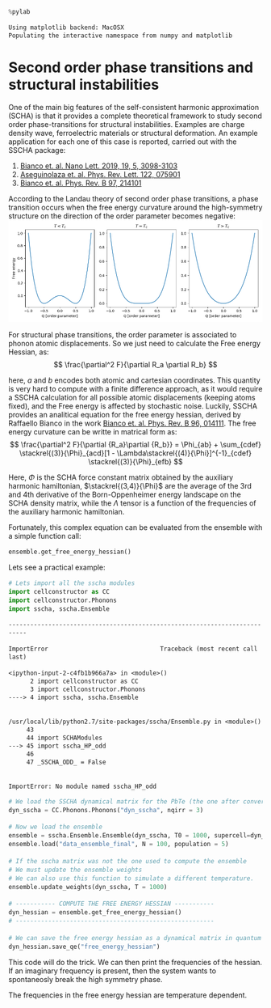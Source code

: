 ```python
%pylab
```

    Using matplotlib backend: MacOSX
    Populating the interactive namespace from numpy and matplotlib


# Second order phase transitions and structural instabilities

One of the main big features of the self-consistent harmonic approximation (SCHA) is that it provides a complete theoretical framework to study second order phase-transitions for structural instabilities.
Examples are charge density wave, ferroelectric materials or structural deformation.
An example application for each one of this case is reported, carried out with the SSCHA package:
1. [Bianco et. al. Nano Lett. 2019, 19, 5, 3098-3103](https://pubs.acs.org/doi/abs/10.1021/acs.nanolett.9b00504)
2. [Aseguinolaza et. al. Phys. Rev. Lett. 122, 075901](https://journals.aps.org/prl/abstract/10.1103/PhysRevLett.122.075901)
3. [Bianco et. al. Phys. Rev. B 97, 214101](https://journals.aps.org/prb/abstract/10.1103/PhysRevB.97.214101)

According to the Landau theory of second order phase transitions, a phase transition occurs when the free energy curvature around the high-symmetry structure on the direction of the order parameter becomes negative:
![](second_order.png)

For structural phase transitions, the order parameter is associated to phonon atomic displacements. So we just need to calculate the Free energy Hessian, as:
$$
\frac{\partial^2 F}{\partial R_a \partial R_b} 
$$

here, $a$ and $b$ encodes both atomic and cartesian coordinates.
This quantity is very hard to compute with a finite difference approach, as it would require a SSCHA calculation for all possible atomic displacements (keeping atoms fixed), and the Free energy is affected by stochastic noise. Luckily, SSCHA provides an analitical equation for the free energy hessian, derived by Raffaello Bianco in the work [Bianco et. al. Phys. Rev. B 96, 014111](https://journals.aps.org/prb/abstract/10.1103/PhysRevB.96.014111).
The free energy curvature can be writte in matrical form as:
$$
\frac{\partial^2 F}{\partial {R_a}\partial {R_b}} = \Phi_{ab} + \sum_{cdef} \stackrel{(3)}{\Phi}_{acd}[1 - \Lambda\stackrel{(4)}{\Phi}]^{-1}_{cdef} \stackrel{(3)}{\Phi}_{efb}
$$

Here, $\Phi$ is the SCHA force constant matrix obtained by the auxiliary harmonic hamiltonian, $\stackrel{(3,4)}{\Phi}$ are the average of the 3rd and 4th derivative of the Born-Oppenheimer energy landscape on the SCHA density matrix, while the $\Lambda$ tensor is a function of the frequencies of the auxiliary harmonic hamiltonian.

Fortunately, this complex equation can be evaluated from the ensemble with a simple function call:
```python
ensemble.get_free_energy_hessian()
```

Lets see a practical example:


```python
# Lets import all the sscha modules
import cellconstructor as CC
import cellconstructor.Phonons
import sscha, sscha.Ensemble
```


    ---------------------------------------------------------------------------

    ImportError                               Traceback (most recent call last)

    <ipython-input-2-c4fb1b966a7a> in <module>()
          2 import cellconstructor as CC
          3 import cellconstructor.Phonons
    ----> 4 import sscha, sscha.Ensemble
    

    /usr/local/lib/python2.7/site-packages/sscha/Ensemble.py in <module>()
         43 
         44 import SCHAModules
    ---> 45 import sscha_HP_odd
         46 
         47 _SSCHA_ODD_ = False


    ImportError: No module named sscha_HP_odd



```python
# We load the SSCHA dynamical matrix for the PbTe (the one after convergence)
dyn_sscha = CC.Phonons.Phonons("dyn_sscha", nqirr = 3)

# Now we load the ensemble
ensemble = sscha.Ensemble.Ensemble(dyn_sscha, T0 = 1000, supercell=dyn_sscha.GetSupercell())
ensemble.load("data_ensemble_final", N = 100, population = 5)

# If the sscha matrix was not the one used to compute the ensemble
# We must update the ensemble weights
# We can also use this function to simulate a different temperature.
ensemble.update_weights(dyn_sscha, T = 1000)

# ----------- COMPUTE THE FREE ENERGY HESSIAN -----------
dyn_hessian = ensemble.get_free_energy_hessian()
# -------------------------------------------------------

# We can save the free energy hessian as a dynamical matrix in quantum espresso format
dyn_hessian.save_qe("free_energy_hessian")
```

This code will do the trick. We can then print the frequencies of the hessian. If an imaginary frequency is present, then the system wants to spontaneosly break the high symmetry phase.

The frequencies in the free energy hessian are temperature dependent.



```python

```
